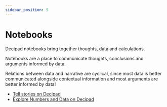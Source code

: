 ```yaml
---
sidebar_position: 5
---
```


# Notebooks

Decipad notebooks bring together thoughts, data and calculations.

Notebooks are a place to communicate thoughts, conclusions and arguments informed by data.

Relations between data and narrative are cyclical, since most data is better communicated alongside contextual information and most arguments are better informed by data!

- [Tell stories on Decipad](/notebooks/telling-stories)
- [Explore Numbers and Data on Decipad](/notebooks/explore-numbers-and-data)
